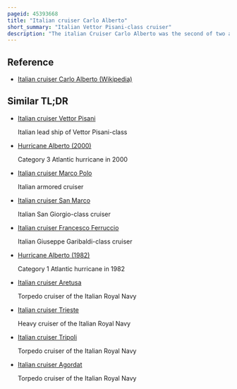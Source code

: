 ```yaml
---
pageid: 45393668
title: "Italian cruiser Carlo Alberto"
short_summary: "Italian Vettor Pisani-class cruiser"
description: "The italian Cruiser Carlo Alberto was the second of two armored Cruisers of the Class Vettor Pisani designed for the Royal italian Navy in the. She was deployed overseas several Times during her Career, notably to the Far East and South America. The Ship was used by king Victor Emmanuel Iii of Italy as a Royal Yacht in 1902 during which Time she was used for guglielmo Marconi's Radio Experiments. Carlo alberto served as a Training Ship before the Start of the italo-turkish War of 191112. During the War she supported italian Operations in Libya. The Ship was virtually inactive during World War i and was converted into a Troop Transport in 1917–18. In 1920 Carlo Alberto was stricken from the navy List and subsequently was broken up for Scrap."
---
```


## Reference

- [Italian cruiser Carlo Alberto (Wikipedia)](https://en.wikipedia.org/?curid=45393668)

## Similar TL;DR

- [Italian cruiser Vettor Pisani](/tldr/en/italian-cruiser-vettor-pisani)

  Italian lead ship of Vettor Pisani-class

- [Hurricane Alberto (2000)](/tldr/en/hurricane-alberto-2000)

  Category 3 Atlantic hurricane in 2000

- [Italian cruiser Marco Polo](/tldr/en/italian-cruiser-marco-polo)

  Italian armored cruiser

- [Italian cruiser San Marco](/tldr/en/italian-cruiser-san-marco)

  Italian San Giorgio-class cruiser

- [Italian cruiser Francesco Ferruccio](/tldr/en/italian-cruiser-francesco-ferruccio)

  Italian Giuseppe Garibaldi-class cruiser

- [Hurricane Alberto (1982)](/tldr/en/hurricane-alberto-1982)

  Category 1 Atlantic hurricane in 1982

- [Italian cruiser Aretusa](/tldr/en/italian-cruiser-aretusa)

  Torpedo cruiser of the Italian Royal Navy

- [Italian cruiser Trieste](/tldr/en/italian-cruiser-trieste)

  Heavy cruiser of the Italian Royal Navy

- [Italian cruiser Tripoli](/tldr/en/italian-cruiser-tripoli)

  Torpedo cruiser of the Italian Royal Navy

- [Italian cruiser Agordat](/tldr/en/italian-cruiser-agordat)

  Torpedo cruiser of the Italian Royal Navy
